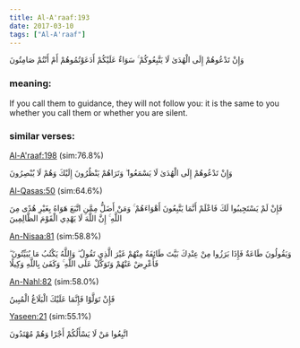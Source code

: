 ```yaml
---
title: Al-A'raaf:193
date: 2017-03-10
tags: ["Al-A'raaf"]
---
```

وَإِنْ تَدْعُوهُمْ إِلَى الْهُدَىٰ لَا يَتَّبِعُوكُمْ ۚ سَوَاءٌ عَلَيْكُمْ أَدَعَوْتُمُوهُمْ أَمْ أَنْتُمْ صَامِتُونَ
### meaning: 
If you call them to guidance, they will not follow you: it is the same to you whether you call them or whether you are silent.
### similar verses: 

[Al-A'raaf:198](/7/198) (sim:76.8%)

وَإِنْ تَدْعُوهُمْ إِلَى الْهُدَىٰ لَا يَسْمَعُوا ۖ وَتَرَاهُمْ يَنْظُرُونَ إِلَيْكَ وَهُمْ لَا يُبْصِرُونَ

[Al-Qasas:50](/28/50) (sim:64.6%)

فَإِنْ لَمْ يَسْتَجِيبُوا لَكَ فَاعْلَمْ أَنَّمَا يَتَّبِعُونَ أَهْوَاءَهُمْ ۚ وَمَنْ أَضَلُّ مِمَّنِ اتَّبَعَ هَوَاهُ بِغَيْرِ هُدًى مِنَ اللَّهِ ۚ إِنَّ اللَّهَ لَا يَهْدِي الْقَوْمَ الظَّالِمِينَ

[An-Nisaa:81](/4/81) (sim:58.8%)

وَيَقُولُونَ طَاعَةٌ فَإِذَا بَرَزُوا مِنْ عِنْدِكَ بَيَّتَ طَائِفَةٌ مِنْهُمْ غَيْرَ الَّذِي تَقُولُ ۖ وَاللَّهُ يَكْتُبُ مَا يُبَيِّتُونَ ۖ فَأَعْرِضْ عَنْهُمْ وَتَوَكَّلْ عَلَى اللَّهِ ۚ وَكَفَىٰ بِاللَّهِ وَكِيلًا

[An-Nahl:82](/16/82) (sim:58.0%)

فَإِنْ تَوَلَّوْا فَإِنَّمَا عَلَيْكَ الْبَلَاغُ الْمُبِينُ

[Yaseen:21](/36/21) (sim:55.1%)

اتَّبِعُوا مَنْ لَا يَسْأَلُكُمْ أَجْرًا وَهُمْ مُهْتَدُونَ

